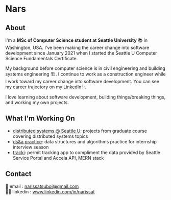# Nars 

## About 
I'm a **MSc of Computer Science student at Seattle University** 📚 in Washington, USA. I've been making the career change into software development since January 2021 when I started the Seattle U Computer Science Fundamentals Certificate. 

My background before computer science is in civil engineering and building systems engineering  🏗️. I continue to work as a construction engineer while I work toward my career change into software development. You can see my career trajectory on my [LinkedIn](https://www.linkedin.com/in/narissat/)✨. 

I love learning about software development, building things/breaking things, and working my own projects. 

## What I'm Working On 
- [distributed systems @ Seattle U](https://github.com/narissatsuboi/distsys): projects from graduate course covering distributed systems topics
- [ds&a practice](https://github.com/narissatsuboi/Leetcode): data structures and algorithms practice for internship interview season 
- [tracki](https://github.com/narissatsuboi/tracki): permit tracking app to compliment the data provided by Seattle Service Portal and Accela API, MERN stack

## Contact
📮 email : <narissatsuboi@gmail.com>           
🤝🏻 linkedin : www.linkedin.com/in/narissat

